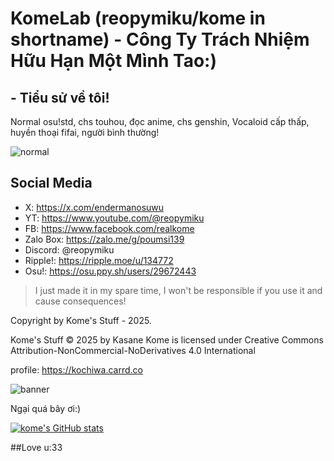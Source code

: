 # KomeLab (reopymiku/kome in shortname) - Công Ty Trách Nhiệm Hữu Hạn Một Mình Tao:)
## - Tiểu sử về tôi!
Normal osu!std, chs touhou, đọc anime, chs genshin, Vocaloid cấp thấp, huyền thoại fifai, người bình thường!

![normal](https://avatars.githubusercontent.com/u/190963235)

## Social Media

- X: https://x.com/endermanosuwu
- YT: https://www.youtube.com/@reopymiku
- FB: https://www.facebook.com/realkome
- Zalo Box: https://zalo.me/g/poumsi139
- Discord: @reopymiku
- Ripple!: https://ripple.moe/u/134772
- Osu!: https://osu.ppy.sh/users/29672443

> I just made it in my spare time, I won't be responsible if you use it and cause consequences!

Copyright by Kome's Stuff - 2025.

Kome's Stuff © 2025 by Kasane Kome is licensed under Creative Commons Attribution-NonCommercial-NoDerivatives 4.0 International 

profile: https://kochiwa.carrd.co

![banner](https://i.imgur.com/zrKgRUx.jpeg)

Ngại quá bây ơi:)

[![kome's GitHub stats](https://github-readme-stats.vercel.app/api?username=Koumakyouexit)](https://github.com/anuraghazra/github-readme-stats)

##Love u:33

